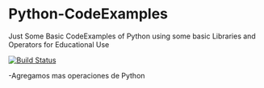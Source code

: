 # Python-CodeExamples
Just Some Basic CodeExamples of Python using some basic Libraries and Operators for Educational Use 

[![Build Status](https://travis-ci.org/Arukaito/Python-CodeExamples.svg?branch=master)](https://travis-ci.org/Arukaito/Python-CodeExamples)

-Agregamos mas operaciones de Python
